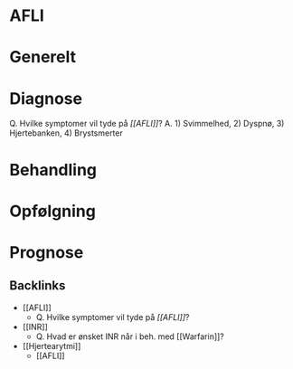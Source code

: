 # AFLI
# Generelt

# Diagnose
Q. Hvilke symptomer vil tyde på *[[AFLI]]*? 
A. 1) Svimmelhed, 2) Dyspnø, 3) Hjertebanken, 4) Brystsmerter

# Behandling

# Opfølgning

# Prognose

<!-- #anki/deck/Medicine #anki/tag/med/GP #anki/tag/med/Cardiology -->

## Backlinks
* [[AFLI]]
	* Q. Hvilke symptomer vil tyde på *[[AFLI]]*? 
* [[INR]]
	* Q. Hvad er ønsket INR når i beh. med [[Warfarin]]?
* [[Hjertearytmi]]
	* [[AFLI]]

<!-- {BearID:89ACD835-AD47-49E7-81B4-1DFE77E4CFE5-62757-00006CB950A372D6} -->
